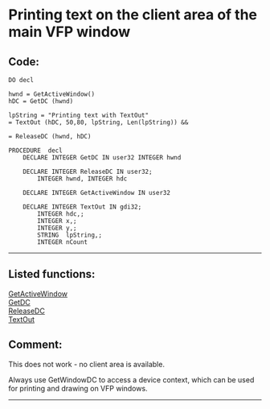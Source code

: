 <link rel="stylesheet" type="text/css" href="../css/win32api.css">  
<link rel="stylesheet" href="https://cdnjs.cloudflare.com/ajax/libs/font-awesome/4.7.0/css/font-awesome.min.css">

# Printing text on the client area of the main VFP window

## Code:
```foxpro  
DO decl

hwnd = GetActiveWindow()
hDC = GetDC (hwnd)

lpString = "Printing text with TextOut"
= TextOut (hDC, 50,80, lpString, Len(lpString)) &&

= ReleaseDC (hwnd, hDC)

PROCEDURE  decl
	DECLARE INTEGER GetDC IN user32 INTEGER hwnd

	DECLARE INTEGER ReleaseDC IN user32;
		INTEGER hwnd, INTEGER hdc

	DECLARE INTEGER GetActiveWindow IN user32

	DECLARE INTEGER TextOut IN gdi32;
		INTEGER hdc,;
		INTEGER x,;
		INTEGER y,;
		STRING  lpString,;
		INTEGER nCount  
```  
***  


## Listed functions:
[GetActiveWindow](../libraries/user32/GetActiveWindow.md)  
[GetDC](../libraries/user32/GetDC.md)  
[ReleaseDC](../libraries/user32/ReleaseDC.md)  
[TextOut](../libraries/gdi32/TextOut.md)  

## Comment:
This does not work - no client area is available.   
  
Always use GetWindowDC to access a device context, which can be used for printing and drawing on VFP windows.  
  
***  

